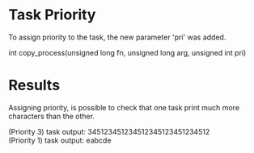 # Task Priority

To assign priority to the task, the new parameter 'pri' was added.

int copy_process(unsigned long fn, unsigned long arg, unsigned int pri) 

# Results

Assigning priority, is possible to check that one task print much more characters than the other.

(Priority 3) task output: 345123451234512345123451234512  
(Priority 1) task output: eabcde 

